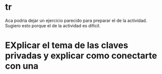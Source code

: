 # tr 

Aca podria dejar un ejercicio parecido para preparar el de la actividad. Sugiero esto porque el de la actividad es dificil.

# EXplicar el tema de las claves privadas y explicar como conectarte con una

